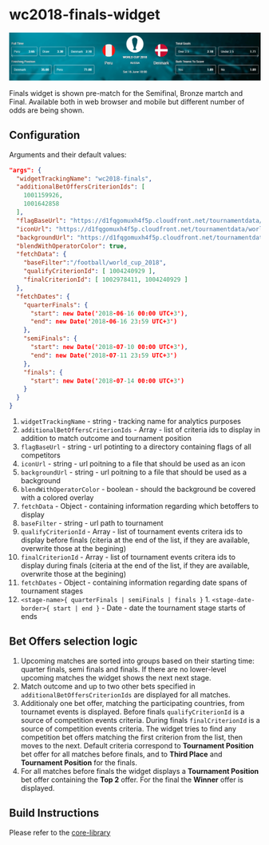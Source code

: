 # wc2018-finals-widget

![](./screenshot.png)

Finals widget is shown pre-match for the Semifinal, Bronze martch and Final. Available both in web browser and mobile but different number of odds are being shown.

## Configuration

Arguments and their default values:
```json
"args": {
  "widgetTrackingName": "wc2018-finals",
  "additionalBetOffersCriterionIds": [
    1001159926,
    1001642858
  ],
  "flagBaseUrl": "https://d1fqgomuxh4f5p.cloudfront.net/tournamentdata/worldcup2018/icons",
  "iconUrl": "https://d1fqgomuxh4f5p.cloudfront.net/tournamentdata/worldcup2018/icons/world_cup_2018.svg",
  "backgroundUrl": "https://d1fqgomuxh4f5p.cloudfront.net/tournamentdata/worldcup2018/overview-bw-bg-desktop.jpg",
  "blendWithOperatorColor": true,
  "fetchData": {
    "baseFilter":"/football/world_cup_2018",
    "qualifyCriterionId": [ 1004240929 ],
    "finalCriterionId": [ 1002978411, 1004240929 ]
  },
  "fetchDates": {
    "quarterFinals": {
      "start": new Date('2018-06-16 00:00 UTC+3'),
      "end": new Date('2018-06-16 23:59 UTC+3')
    },
    "semiFinals": {
      "start": new Date('2018-07-10 00:00 UTC+3'),
      "end": new Date('2018-07-11 23:59 UTC+3')
    },
    "finals": {
      "start": new Date('2018-07-14 00:00 UTC+3')
    }
  }
}
```

1. `widgetTrackingName` - string - tracking name for analytics purposes
2. `additionalBetOffersCriterionIds` - Array<string> - list of criteria ids to display in addition to match outcome and tournament position
3. `flagBaseUrl` - string - url potinting to a directory containing flags of all competitors
4. `iconUrl` - string - url poitning to a file that should be used as an icon
5. `backgroundUrl` - string - url poitning to a file that should be used as a background
6. `blendWithOperatorColor` - boolean - should the background be covered with a colored overlay
7. `fetchData` - Object - containing information regarding which betoffers to display
  1. `baseFilter` - string - url path to tournament
  2. `qualifyCriterionId` - Array<number> - list of tournament events critera ids to display before finals (citeria at the end of the list, if they are available, overwrite those at the begining)
  3. `finalCriterionId` - Array<number> - list of tournament events critera ids to display during finals (citeria at the end of the list, if they are available, overwrite those at the begining)
8. `fetchDates` - Object - containing information regarding date spans of tournament stages
  1. `<stage-name>{ quarterFinals | semiFinals | finals }`
    1. `<stage-date-border>{ start | end }` - Date - date the tournament stage starts of ends

## Bet Offers selection logic

1. Upcoming matches are sorted into groups based on their starting time: quarter finals, semi finals and finals. If there are no lower-level upcoming matches the widget shows the next next stage.
2. Match outcome and up to two other bets specified in `additionalBetOffersCriterionIds` are displayed for all matches.
3. Additionaly one bet offer, matching the participating countries, from tournamet events is displayed. Before finals `qualifyCriterionId` is a source of competition events criteria. During finals `finalCriterionId` is a source of competition events criteria. The widget tries to find any competition bet offers matching the first criterion from the list, then moves to the next. Default criteria correspond to **Tournament Position** bet offer for all matches before finals, and to **Third Place** and **Tournament Position** for the finals.
4. For all matches before finals the widget displays a **Tournament Position** bet offer containing the **Top 2** offer. For the final the **Winner** offer is displayed.

## Build Instructions

Please refer to the [core-library](https://github.com/kambi-sportsbook-widgets/widget-core-library)
